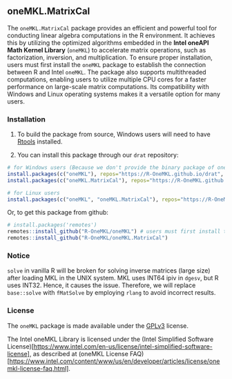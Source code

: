 ## oneMKL.MatrixCal

The `oneMKL.MatrixCal` package provides an efficient and powerful tool for 
conducting linear algebra computations in the R environment. It achieves this by 
utilizing the optimized algorithms embedded in the **Intel oneAPI Math Kernel Library** 
(`oneMKL`) to accelerate matrix operations, such as factorization, inversion, and 
multiplication. To ensure proper installation, users must first install the `oneMKL` 
package to establish the connection between R and Intel `oneMKL`. The package also supports 
multithreaded computations, enabling users to utilize multiple CPU cores for a faster 
performance on large-scale matrix computations. Its compatibility with Windows and 
Linux operating systems makes it a versatile option for many users.

### Installation

1. To build the package from source, Windows users will need to have [Rtools](http://cran.csie.ntu.edu.tw/bin/windows/Rtools/) installed.

2. You can install this package through our `drat` repository:

```r
# for Windows users (Because we don't provide the binary package of oneMKL)
install.packages(c("oneMKL"), repos="https://R-OneMKL.github.io/drat", type="source")
install.packages(c("oneMKL.MatrixCal"), repos="https://R-OneMKL.github.io/drat")

# for Linux users
install.packages(c("oneMKL", "oneMKL.MatrixCal"), repos="https://R-OneMKL.github.io/drat")
```

Or, to get this package from github:

```r
# install.packages('remotes')
remotes::install_github("R-OneMKL/oneMKL") # users must first install the "oneMKL" package to construct the connection between R and oneMKL
remotes::install_github("R-OneMKL/oneMKL.MatrixCal")
```

### Notice

`solve` in vanilla R will be broken for solving inverse matrices (large size) after loading MKL in the UNIX system. MKL uses INT64 ipiv in `dgesv`, but R uses INT32. Hence, it causes the issue. Therefore, we will replace `base::solve` with `fMatSolve` by employing `rlang` to avoid incorrect results.


### License

The `oneMKL` package is made available under the [GPLv3](https://www.gnu.org/licenses/gpl-3.0.html) license.

The Intel oneMKL Library is licensed under the (Intel Simplified Software License)[https://www.intel.com/en-us/license/intel-simplified-software-license], as described at (oneMKL License FAQ)[https://www.intel.com/content/www/us/en/developer/articles/license/onemkl-license-faq.html].
